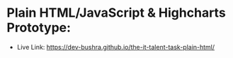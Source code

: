# Plain HTML/JavaScript & Highcharts Prototype:
- Live Link: https://dev-bushra.github.io/the-it-talent-task-plain-html/
